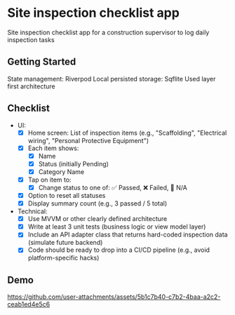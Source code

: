 # Site inspection checklist app

Site inspection checklist app for a construction supervisor to log daily inspection tasks

## Getting Started

State management: Riverpod
Local persisted storage: Sqflite
Used layer first architecture

## Checklist

- UI:
  - [x] Home screen: List of inspection items (e.g., "Scaffolding", "Electrical wiring", "Personal Protective Equipment")
  - [x] Each item shows:
    - [x] Name
    - [x] Status (initially Pending)
    - [x] Category Name
  - [x] Tap on item to:
    - [x] Change status to one of: ✅ Passed, ❌ Failed, 🚫 N/A
  - [x] Option to reset all statuses
  - [x] Display summary count (e.g., 3 passed / 5 total)

- Technical:
  - [x] Use MVVM or other clearly defined architecture
  - [x] Write at least 3 unit tests (business logic or view model layer)
  - [x] Include an API adapter class that returns hard-coded inspection data (simulate future backend)
  - [x] Code should be ready to drop into a CI/CD pipeline (e.g., avoid platform-specific hacks)

## Demo

https://github.com/user-attachments/assets/5b1c7b40-c7b2-4baa-a2c2-ceab1ed4e5c6

